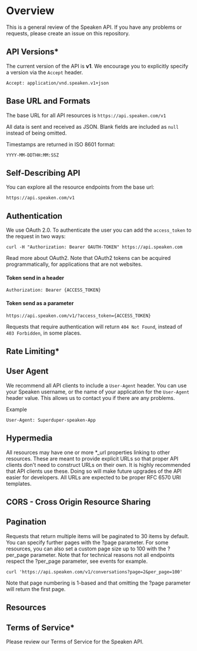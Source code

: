 # Overview

This is a general review of the Speaken API. If you have any problems or requests, please create an issue on this repository.

## API Versions*

The current version of the API is **v1**. We encourage you to explicitly specify a version via the ```Accept``` header.

```Accept: application/vnd.speaken.v1+json```

## Base URL and Formats

The base URL for all API resources is ```https://api.speaken.com/v1```

All data is sent and received as JSON. Blank fields are included as ```null``` instead of being omitted.

Timestamps are returned in ISO 8601 format:

```YYYY-MM-DDTHH:MM:SSZ ```

## Self-Describing API

You can explore all the resource endpoints from the base url:

```https://api.speaken.com/v1 ```

## Authentication

We use OAuth 2.0. To authenticate the user you can add the ```access_token``` to the request in two ways:

``
curl -H "Authorization: Bearer OAUTH-TOKEN" https://api.speaken.com
``

Read more about OAuth2. Note that OAuth2 tokens can be acquired programmatically, for applications that are not websites.

#### Token send in a header
```Authorization: Bearer {ACCESS_TOKEN}```

#### Token send as a parameter
```https://api.speaken.com/v1/?access_token={ACCESS_TOKEN} ```

Requests that require authentication will return ```404 Not Found```, instead of ```403 Forbidden```, in some places.

## Rate Limiting*

## User Agent

We recommend all API clients to include a ```User-Agent``` header.
You can use your Speaken username, or the name of your application for the ```User-Agent``` header value.
This allows us to contact you if there are any problems.

Example

```User-Agent: Superduper-speaken-App```

## Hypermedia

All resources may have one or more *_url properties linking to other resources.
These are meant to provide explicit URLs so that proper API clients don't need to construct URLs on their own.
It is highly recommended that API clients use these.
Doing so will make future upgrades of the API easier for developers. All URLs are expected to be proper RFC 6570 URI templates.

## CORS - Cross Origin Resource Sharing

## Pagination

Requests that return multiple items will be paginated to 30 items by default.
You can specify further pages with the ?page parameter.
For some resources, you can also set a custom page size up to 100 with the ?per_page parameter.
Note that for technical reasons not all endpoints respect the ?per_page parameter, see events for example.

```
curl 'https://api.speaken.com/v1/conversations?page=2&per_page=100'
```

Note that page numbering is 1-based and that omitting the ?page parameter will return the first page.

## Resources

## Terms of Service*

Please review our Terms of Service for the Speaken API.

